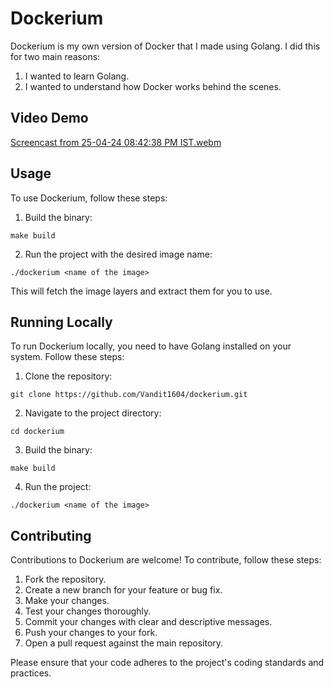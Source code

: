 # Dockerium

Dockerium is my own version of Docker that I made using Golang. I did this for two main reasons:

1. I wanted to learn Golang.
2. I wanted to understand how Docker works behind the scenes.

## Video Demo
[Screencast from 25-04-24 08:42:38 PM IST.webm](https://github.com/Vandit1604/dockerium/assets/107131545/29a32c59-183b-475c-81f2-908e5d41f990)


## Usage

To use Dockerium, follow these steps:

1. Build the binary:

```
make build
```

2. Run the project with the desired image name:

```
./dockerium <name of the image>
```

This will fetch the image layers and extract them for you to use.

## Running Locally

To run Dockerium locally, you need to have Golang installed on your system. Follow these steps:

1. Clone the repository:

```
git clone https://github.com/Vandit1604/dockerium.git
```

2. Navigate to the project directory:

```
cd dockerium
```

3. Build the binary:

```
make build
```

4. Run the project:

```
./dockerium <name of the image>
```

## Contributing

Contributions to Dockerium are welcome! To contribute, follow these steps:

1. Fork the repository.
2. Create a new branch for your feature or bug fix.
3. Make your changes.
4. Test your changes thoroughly.
5. Commit your changes with clear and descriptive messages.
6. Push your changes to your fork.
7. Open a pull request against the main repository.

Please ensure that your code adheres to the project's coding standards and practices.
